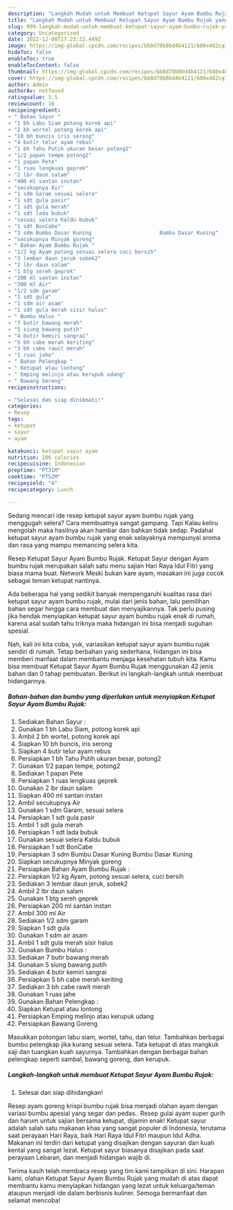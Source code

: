 ```yaml
---
description: "Langkah Mudah untuk Membuat Ketupat Sayur Ayam Bumbu Rujak yang Sempurna, Buat Buka Puasa}"
title: "Langkah Mudah untuk Membuat Ketupat Sayur Ayam Bumbu Rujak yang Sempurna, Buat Buka Puasa}"
slug: 999-langkah-mudah-untuk-membuat-ketupat-sayur-ayam-bumbu-rujak-yang-sempurna-buat-buka-puasa
category: Uncategorized
date: 2022-12-08T17:23:22.449Z
image: https://img-global.cpcdn.com/recipes/bb8d70b8bd4b4121/680x482cq70/ketupat-sayur-ayam-bumbu-rujak-foto-resep-utama.jpg
hideToc: false
enableToc: true
enableTocContent: false
thumbnail: https://img-global.cpcdn.com/recipes/bb8d70b8bd4b4121/680x482cq70/ketupat-sayur-ayam-bumbu-rujak-foto-resep-utama.jpg
cover: https://img-global.cpcdn.com/recipes/bb8d70b8bd4b4121/680x482cq70/ketupat-sayur-ayam-bumbu-rujak-foto-resep-utama.jpg
author: Admin
authorAv: notfound
ratingvalue: 3.5
reviewcount: 16
recipeingredient:
- " Bahan Sayur "
- "1 bh Labu Siam potong korek api"
- "2 bh wortel potong korek api"
- "10 bh buncis iris serong"
- "4 butir telur ayam rebus"
- "1 bh Tahu Putih ukuran besar potong2"
- "1/2 papan tempe potong2"
- "1 papan Pete"
- "1 ruas lengkuas geprek"
- "2 lbr daun salam"
- "400 ml santan instan"
- "secukupnya Air"
- "1 sdm Garam sesuai selera"
- "1 sdt gula pasir"
- "1 sdt gula merah"
- "1 sdt lada bubuk"
- "sesuai selera Kaldu bubuk"
- "1 sdt BonCabe"
- "3 sdm Bumbu Dasar Kuning                      Bumbu Dasar Kuning"
- "secukupnya Minyak goreng"
- " Bahan Ayam Bumbu Rujak "
- "1/2 kg Ayam potong sesuai selera cuci bersih"
- "3 lembar daun jeruk sobek2"
- "2 lbr daun salam"
- "1 btg sereh geprek"
- "200 ml santan instan"
- "300 ml Air"
- "1/2 sdm garam"
- "1 sdt gula"
- "1 sdm air asam"
- "1 sdt gula merah sisir halus"
- " Bumbu Halus "
- "7 butir bawang merah"
- "5 siung bawang putih"
- "4 butir kemiri sangrai"
- "5 bh cabe merah keriting"
- "3 bh cabe rawit merah"
- "1 ruas jahe"
- " Bahan Pelengkap "
- " Ketupat atau lontong"
- " Emping melinjo atau kerupuk udang"
- " Bawang Goreng"
recipeinstructions:

- "Selesai dan siap dinikmati!"
categories:
- Resep
tags:
- ketupat
- sayur
- ayam

katakunci: ketupat sayur ayam 
nutrition: 286 calories
recipecuisine: Indonesian
preptime: "PT31M"
cooktime: "PT52M"
recipeyield: "4"
recipecategory: Lunch

---
```



Sedang mencari ide resep ketupat sayur ayam bumbu rujak yang menggugah selera? Cara membuatnya sangat gampang. Tapi Kalau keliru mengolah maka hasilnya akan hambar dan bahkan tidak sedap. Padahal ketupat sayur ayam bumbu rujak yang enak selayaknya mempunyai aroma dan rasa yang mampu memancing selera kita.


Resep Ketupat Sayur Ayam Bumbu Rujak. Ketupat Sayur dengan Ayam bumbu rujak merupakan salah satu menu sajian Hari Raya Idul Fitri yang biasa mama buat. Network Meski bukan kare ayam, masakan ini juga cocok sebagai teman ketupat nantinya.

Ada beberapa hal yang sedikit banyak mempengaruhi kualitas rasa dari ketupat sayur ayam bumbu rujak, mulai dari jenis bahan, lalu pemilihan bahan segar hingga cara membuat dan menyajikannya. Tak perlu pusing jika hendak menyiapkan ketupat sayur ayam bumbu rujak enak di rumah, karena asal sudah tahu triknya maka hidangan ini bisa menjadi suguhan spesial.


Nah, kali ini kita coba, yuk, variasikan ketupat sayur ayam bumbu rujak sendiri di rumah. Tetap berbahan yang sederhana, hidangan ini bisa memberi manfaat dalam membantu menjaga kesehatan tubuh kita. Kamu bisa membuat Ketupat Sayur Ayam Bumbu Rujak menggunakan 42 jenis bahan dan 0 tahap pembuatan. Berikut ini langkah-langkah untuk membuat hidangannya.

<!--inarticleads1-->

##### Bahan-bahan dan bumbu yang diperlukan untuk menyiapkan Ketupat Sayur Ayam Bumbu Rujak:

1. Sediakan  Bahan Sayur :
1. Gunakan 1 bh Labu Siam, potong korek api
1. Ambil 2 bh wortel, potong korek api
1. Siapkan 10 bh buncis, iris serong
1. Siapkan 4 butir telur ayam rebus
1. Persiapkan 1 bh Tahu Putih ukuran besar, potong2
1. Gunakan 1/2 papan tempe, potong2
1. Sediakan 1 papan Pete
1. Persiapkan 1 ruas lengkuas geprek
1. Gunakan 2 lbr daun salam
1. Siapkan 400 ml santan instan
1. Ambil secukupnya Air
1. Gunakan 1 sdm Garam, sesuai selera
1. Persiapkan 1 sdt gula pasir
1. Ambil 1 sdt gula merah
1. Persiapkan 1 sdt lada bubuk
1. Gunakan sesuai selera Kaldu bubuk
1. Persiapkan 1 sdt BonCabe
1. Persiapkan 3 sdm Bumbu Dasar Kuning                      Bumbu Dasar Kuning
1. Siapkan secukupnya Minyak goreng
1. Persiapkan  Bahan Ayam Bumbu Rujak :
1. Persiapkan 1/2 kg Ayam, potong sesuai selera, cuci bersih
1. Sediakan 3 lembar daun jeruk, sobek2
1. Ambil 2 lbr daun salam
1. Gunakan 1 btg sereh geprek
1. Persiapkan 200 ml santan instan
1. Ambil 300 ml Air
1. Sediakan 1/2 sdm garam
1. Siapkan 1 sdt gula
1. Gunakan 1 sdm air asam
1. Ambil 1 sdt gula merah sisir halus
1. Gunakan  Bumbu Halus :
1. Sediakan 7 butir bawang merah
1. Gunakan 5 siung bawang putih
1. Sediakan 4 butir kemiri sangrai
1. Persiapkan 5 bh cabe merah keriting
1. Sediakan 3 bh cabe rawit merah
1. Gunakan 1 ruas jahe
1. Gunakan  Bahan Pelengkap :
1. Siapkan  Ketupat atau lontong
1. Persiapkan  Emping melinjo atau kerupuk udang
1. Persiapkan  Bawang Goreng


Masukkan potongan labu siam, wortel, tahu, dan telur. Tambahkan berbagai bumbu pelengkap jika kurang sesuai selera. Tata ketupat di atas mangkuk saji dan tuangkan kuah sayurnya. Tambahkan dengan berbagai bahan pelengkap seperti sambal, bawang goreng, dan kerupuk. 

<!--inarticleads2-->

##### Langkah-langkah untuk membuat Ketupat Sayur Ayam Bumbu Rujak:


1. Selesai dan siap dihidangkan!

Resep ayam goreng krispi bumbu rujak bisa menjadi olahan ayam dengan variasi bumbu apesial yang segar dan pedas.. Resep gulai ayam super gurih dan harum untuk sajian bersama ketupat, dijamin enak! Ketupat sayur adalah salah satu makanan khas yang sangat populer di Indonesia, terutama saat perayaan Hari Raya, baik Hari Raya Idul Fitri maupun Idul Adha. Makanan ini terdiri dari ketupat yang disajikan dengan sayuran dan kuah kental yang sangat lezat. Ketupat sayur biasanya disajikan pada saat perayaan Lebaran, dan menjadi hidangan wajib di. 

Terima kasih telah membaca resep yang tim kami tampilkan di sini. Harapan kami, olahan Ketupat Sayur Ayam Bumbu Rujak yang mudah di atas dapat membantu kamu menyiapkan hidangan yang lezat untuk keluarga/teman ataupun menjadi ide dalam berbisnis kuliner. Semoga bermanfaat dan selamat mencoba!
